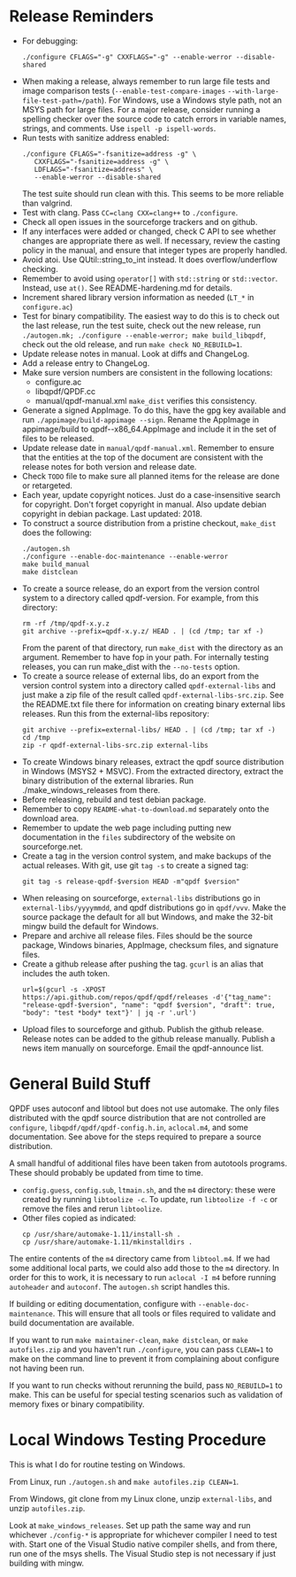 # Release Reminders

* For debugging:
  ```
  ./configure CFLAGS="-g" CXXFLAGS="-g" --enable-werror --disable-shared
  ```
* When making a release, always remember to run large file tests and image comparison tests (`--enable-test-compare-images` `--with-large-file-test-path=/path`). For Windows, use a Windows style path, not an MSYS path for large files. For a major release, consider running a spelling checker over the source code to catch errors in variable names, strings, and comments. Use `ispell -p ispell-words`.
* Run tests with sanitize address enabled:
  ```
  ./configure CFLAGS="-fsanitize=address -g" \
     CXXFLAGS="-fsanitize=address -g" \
     LDFLAGS="-fsanitize=address" \
     --enable-werror --disable-shared
  ```
  The test suite should run clean with this. This seems to be more reliable than valgrind.
* Test with clang. Pass `CC=clang CXX=clang++` to `./configure`.
* Check all open issues in the sourceforge trackers and on github.
* If any interfaces were added or changed, check C API to see whether changes are appropriate there as well.  If necessary, review the casting policy in the manual, and ensure that integer types are properly handled.
* Avoid atoi. Use QUtil::string_to_int instead. It does overflow/underflow checking.
* Remember to avoid using `operator[]` with `std::string` or `std::vector`. Instead, use `at()`. See README-hardening.md for details.
* Increment shared library version information as needed (`LT_*` in `configure.ac`)
* Test for binary compatibility. The easiest way to do this is to check out the last release, run the test suite, check out the new release, run `./autogen.mk; ./configure --enable-werror; make build_libqpdf`, check out the old release, and run `make check NO_REBUILD=1`.
* Update release notes in manual. Look at diffs and ChangeLog.
* Add a release entry to ChangeLog.
* Make sure version numbers are consistent in the following locations:
  * configure.ac
  * libqpdf/QPDF.cc
  * manual/qpdf-manual.xml
  `make_dist` verifies this consistency.
* Generate a signed AppImage. To do this, have the gpg key available and run `./appimage/build-appimage --sign`. Rename the AppImage in appimage/build to qpdf-<version>-x86_64.AppImage and include it in the set of files to be released.
* Update release date in `manual/qpdf-manual.xml`.  Remember to ensure that the entities at the top of the document are consistent with the release notes for both version and release date.
* Check `TODO` file to make sure all planned items for the release are done or retargeted.
* Each year, update copyright notices. Just do a case-insensitive search for copyright. Don't forget copyright in manual. Also update debian copyright in debian package. Last updated: 2018.
* To construct a source distribution from a pristine checkout, `make_dist` does the following:
  ```
  ./autogen.sh
  ./configure --enable-doc-maintenance --enable-werror
  make build_manual
  make distclean
  ```
* To create a source release, do an export from the version control system to a directory called qpdf-version.  For example, from this directory:
  ```
  rm -rf /tmp/qpdf-x.y.z
  git archive --prefix=qpdf-x.y.z/ HEAD . | (cd /tmp; tar xf -)
  ```
  From the parent of that directory, run `make_dist` with the directory as an argument.  Remember to have fop in your path.  For internally testing releases, you can run make_dist with the `--no-tests` option.
* To create a source release of external libs, do an export from the version control system into a directory called `qpdf-external-libs` and just make a zip file of the result called `qpdf-external-libs-src.zip`.  See the README.txt file there for information on creating binary external libs releases. Run this from the external-libs repository:
  ```
  git archive --prefix=external-libs/ HEAD . | (cd /tmp; tar xf -)
  cd /tmp
  zip -r qpdf-external-libs-src.zip external-libs
  ```
* To create Windows binary releases, extract the qpdf source distribution in Windows (MSYS2 + MSVC).  From the extracted directory, extract the binary distribution of the external libraries.  Run ./make_windows_releases from there.
* Before releasing, rebuild and test debian package.
* Remember to copy `README-what-to-download.md` separately onto the download area.
* Remember to update the web page including putting new documentation in the `files` subdirectory of the website on sourceforge.net.
* Create a tag in the version control system, and make backups of the actual releases.  With git, use git `tag -s` to create a signed tag:
  ```
  git tag -s release-qpdf-$version HEAD -m"qpdf $version"
  ```
* When releasing on sourceforge, `external-libs` distributions go in `external-libs/yyyymmdd`, and qpdf distributions go in `qpdf/vvv`. Make the source package the default for all but Windows, and make the 32-bit mingw build the default for Windows.
* Prepare and archive all release files. Files should be the source package, Windows binaries, AppImage, checksum files, and signature files.
* Create a github release after pushing the tag. `gcurl` is an alias that includes the auth token.
  ```
  url=$(gcurl -s -XPOST https://api.github.com/repos/qpdf/qpdf/releases -d'{"tag_name": "release-qpdf-$version", "name": "qpdf $version", "draft": true, "body": "test *body* text"}' | jq -r '.url')
  ```
* Upload files to sourceforge and github. Publish the github release. Release notes can be added to the github release manually. Publish a news item manually on sourceforge. Email the qpdf-announce list.

# General Build Stuff

QPDF uses autoconf and libtool but does not use automake.  The only files distributed with the qpdf source distribution that are not controlled are `configure`, `libqpdf/qpdf/qpdf-config.h.in`, `aclocal.m4`, and some documentation.  See above for the steps required to prepare a source distribution.

A small handful of additional files have been taken from autotools programs.  These should probably be updated from time to time.
* `config.guess`, `config.sub`, `ltmain.sh`, and the `m4` directory: these were created by running `libtoolize -c`.  To update, run `libtoolize -f -c` or remove the files and rerun `libtoolize`.
* Other files copied as indicated:
  ```
  cp /usr/share/automake-1.11/install-sh .
  cp /usr/share/automake-1.11/mkinstalldirs .
  ```

The entire contents of the `m4` directory came from `libtool.m4`.  If we had some additional local parts, we could also add those to the `m4` directory.  In order for this to work, it is necessary to run `aclocal -I m4` before running `autoheader` and `autoconf`. The `autogen.sh` script handles this.

If building or editing documentation, configure with `--enable-doc-maintenance`.  This will ensure that all tools or files required to validate and build documentation are available.

If you want to run `make maintainer-clean`, `make distclean`, or `make autofiles.zip` and you haven't run `./configure`, you can pass `CLEAN=1` to make on the command line to prevent it from complaining about configure not having been run.

If you want to run checks without rerunning the build, pass `NO_REBUILD=1` to make. This can be useful for special testing scenarios such as validation of memory fixes or binary compatibility.

# Local Windows Testing Procedure

This is what I do for routine testing on Windows.

From Linux, run `./autogen.sh` and `make autofiles.zip CLEAN=1`.

From Windows, git clone from my Linux clone, unzip `external-libs`, and unzip `autofiles.zip`.

Look at `make_windows_releases`. Set up path the same way and run whichever `./config-*` is appropriate for whichever compiler I need to test with. Start one of the Visual Studio native compiler shells, and from there, run one of the msys shells. The Visual Studio step is not necessary if just building with mingw.
